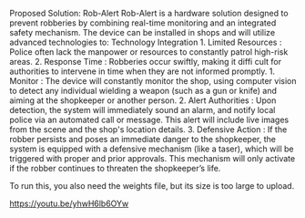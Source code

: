 Proposed Solution: Rob-Alert
Rob-Alert
is a hardware solution designed to prevent robberies by combining real-time monitoring and an integrated safety mechanism. The device can be installed in shops and will utilize advanced technologies to:
Technology Integration
1.
Limited Resources
: Police often lack the manpower or resources to constantly patrol high-risk areas.
2.
Response Time
: Robberies occur swiftly, making it diffi cult for authorities to intervene in time when they are not informed promptly.
1.
Monitor
: The device will constantly monitor the shop, using computer vision to detect any individual wielding a weapon (such as a gun or knife) and aiming at the shopkeeper or another person.
2.
Alert Authorities
: Upon detection, the system will immediately sound an alarm, and notify local police via an automated call or message. This alert will include live images from the scene and the shop's location details.
3.
Defensive Action
:
If the robber persists and poses an immediate danger to the shopkeeper, the system is equipped with a defensive mechanism (like a taser), which will be triggered with proper and prior approvals. This mechanism will only activate if the robber continues to threaten the shopkeeper’s life.

To run this, you also need the weights file, but its size is too large to upload.

https://youtu.be/yhwH6lb6OYw
